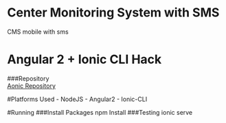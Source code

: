 # Center Monitoring System with SMS
CMS mobile with sms
# Angular 2 + Ionic CLI Hack
###Repository  
[Aonic Repository](https://github.com/thruthesky/aonic)

#Platforms Used
    - NodeJS
    - Angular2
    - Ionic-CLI

#Running
###Install Packages
    npm Install
###Testing
    ionic serve
